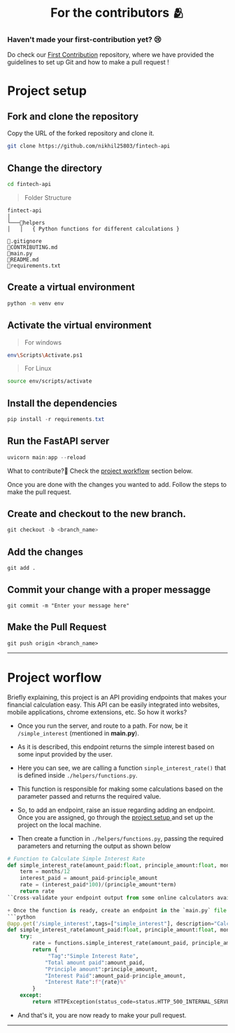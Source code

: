 <h1 align=center> For the contributors 🫂 </h1>

### Haven't made your first-contribution yet? 😢
Do check our [First Contribution](https://github.com/Clueless-Community/first-contribution) repository, where we have provided the guidelines to set up Git and how to make a pull request !

# Project setup 
## Fork and clone the repository
Copy the URL of the forked repository and clone it.
```bash
git clone https://github.com/nikhil25803/fintech-api
```

## Change the directory
```bash
cd fintech-api
```

> Folder Structure
```
fintect-api
│   
└───📂helpers
│   │   { Python functions for different calculations }       

📄.gitignore
📄CONTRIBUTING.md
📄main.py
📄README.md
📄requirements.txt
```


## Create a virtual environment
```bash
python -m venv env
```
## Activate the virtual environment
> For windows
```bash
env\Scripts\Activate.ps1
```
> For Linux
```bash
source env/scripts/activate
```

## Install the dependencies
```powershell
pip install -r requirements.txt
```

## Run the FastAPI server
```powershell
uvicorn main:app --reload
```

What to contribute?👀 
Check the [project workflow]() section below.

Once you are done with the changes you wanted to add. Follow the steps to make the pull request.
## Create and checkout to the new branch.
```powershell
git checkout -b <branch_name>
```
## Add the changes
```
git add .
```

## Commit your change with a proper messagge
```
git commit -m "Enter your message here"
```

## Make the Pull Request
```
git push origin <branch_name>
```
---

# Project worflow
Briefly explaining, this project is an API providing endpoints that makes your financial calculation easy. This API can be easily integrated into websites, mobile applications, chrome extensions, etc. So how it works?

+ Once you run the server, and route to a path. For now, be it `/simple_interest` (mentioned in **main.py**). 
+ As it is described, this endpoint returns the simple interest based on some input provided by the user.


+ Here you can see, we are calling a function `sinple_interest_rate()` that is defined inside `./helpers/functions.py`.
+ This function is responsible for making some calculations based on the parameter passed and returns the required value.

+ So, to add an endpoint, raise an issue regarding adding an endpoint. Once you are assigned, go through the [project setup ]() and set up the project on the local machine.

+ Then create a function in `./helpers/functions.py`, passing the required parameters and returning the output as shown below
```python
# Function to Calculate Simple Interest Rate
def simple_interest_rate(amount_paid:float, principle_amount:float, months:int):
    term = months/12
    interest_paid = amount_paid-principle_amount
    rate = (interest_paid*100)/(principle_amount*term)
    return rate
``Cross-validate your endpoint output from some online calculators available or even manually.

+ Once the function is ready, create an endpoint in the `main.py` file following all the good practices of Fast API.
```python
@app.get('/simple_interest',tags=["simple_interest"], description="Calculate simple interest rates")
def simple_interest_rate(amount_paid:float, principle_amount:float, months:int):
    try:
        rate = functions.simple_interest_rate(amount_paid, principle_amount,months)
        return {
             "Tag":"Simple Interest Rate",
            "Total amount paid":amount_paid,
            "Principle amount":principle_amount,
            "Interest Paid":amount_paid-principle_amount,
            "Interest Rate":f"{rate}%"
        }
    except:
        return HTTPException(status_code=status.HTTP_500_INTERNAL_SERVER_ERROR)
```
+ And that's it, you are now ready to make your pull request.

---